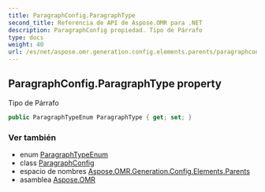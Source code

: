 ```yaml
---
title: ParagraphConfig.ParagraphType
second_title: Referencia de API de Aspose.OMR para .NET
description: ParagraphConfig propiedad. Tipo de Párrafo
type: docs
weight: 40
url: /es/net/aspose.omr.generation.config.elements.parents/paragraphconfig/paragraphtype/
---
```

## ParagraphConfig.ParagraphType property

Tipo de Párrafo

```csharp
public ParagraphTypeEnum ParagraphType { get; set; }
```

### Ver también

* enum [ParagraphTypeEnum](../../../aspose.omr.generation.config.enums/paragraphtypeenum/)
* class [ParagraphConfig](../)
* espacio de nombres [Aspose.OMR.Generation.Config.Elements.Parents](../../paragraphconfig/)
* asamblea [Aspose.OMR](../../../)



